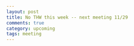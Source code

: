 ```yaml
---
layout: post
title: No THW this week -- next meeting 11/29
comments: true
category: upcoming
tags: meeting
---
```


